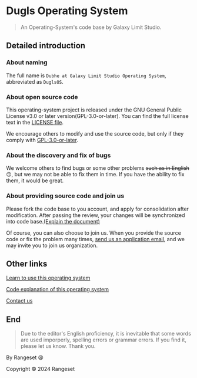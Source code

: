 # Dugls Operating System
>An Operating-System's code base by Galaxy Limit Studio.

## Detailed introduction

### About naming

The full name is `Dubhe at Galaxy Limit Studio Operating System`, abbreviated as `DuglsOS`.

### About open source code

This operating-system project is released under the GNU General Public License v3.0 or later version(GPL-3.0-or-later). You can find the full license text in the [LICENSE file](/LECENSE).

We encourage others to modify and use the source code, but only if they comply with [GPL-3.0-or-later](/LICENSE).

### About the discovery and fix of bugs

We welcome others to find bugs or some other problems ~~such as in English~~🙃, but we may not be able to fix them in time. If you have the ability to fix them, it would be great.

### About providing source code and join us

Please fork the code base to you account, and apply for consolidation after modification. After passing the review, your changes will be synchronized into code base.[(Explain the document)](https://docs.github.com/en/pull-requests/collaborating-with-pull-requests/proposing-changes-to-your-work-with-pull-requests/about-pull-requests#draft-pull-requests)

Of course, you can also choose to join us. When you provide the source code or fix the problem many times, [send us an application email](mailto:glstudio24@outlook.com), and we may invite you to join us organization.

## Other links

[Learn to use this operating system](/document/LEARN.md)

[Code explanation of this operating system](/document/ANALYSE.md)

[Contact us](mailto:glstudio24@outlook.com)

## End

>Due to the editor's English proficiency, it is inevitable that some words are used imporperly, spelling errors or grammar errors. If you find it, please let us know. Thank you.

By Rangeset 😫

Copyright © 2024 Rangeset
